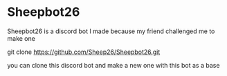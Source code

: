 # Sheepbot26
Sheepbot26 is a discord bot I made because my friend challenged me to make one


git clone https://github.com/Sheep26/Sheepbot26.git


you can clone this discord bot and make a new one with this bot as a base
